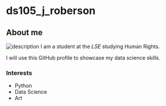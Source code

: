 # ds105_j_roberson
## About me
![description](https://images.sk-static.com/images/media/profile_images/artists/428630/huge_avatar)
I am a student at the _LSE_ studying Human Rights.

I will use this GitHub profile to showcase my data science skills.

### Interests

- Python 
- Data Science
- Art
